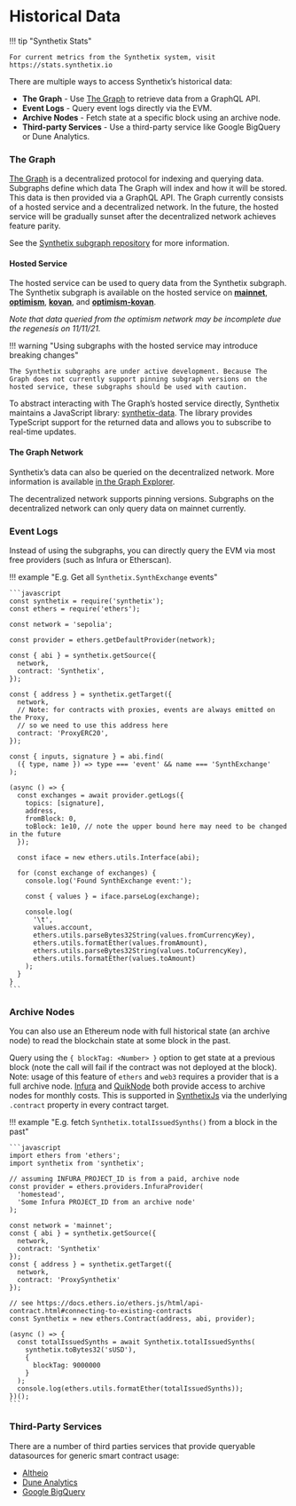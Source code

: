 # Historical Data

!!! tip "Synthetix Stats"

    For current metrics from the Synthetix system, visit https://stats.synthetix.io

There are multiple ways to access Synthetix’s historical data:

- **The Graph** - Use [The Graph](https://thegraph.com/) to retrieve data from a GraphQL API.
- **Event Logs** - Query event logs directly via the EVM.
- **Archive Nodes** - Fetch state at a specific block using an archive node.
- **Third-party Services** - Use a third-party service like Google BigQuery or Dune Analytics.

### The Graph

[The Graph](https://thegraph.com/) is a decentralized protocol for indexing and querying data. Subgraphs define which data The Graph will index and how it will be stored. This data is then provided via a GraphQL API. The Graph currently consists of a hosted service and a decentralized network. In the future, the hosted service will be gradually sunset after the decentralized network achieves feature parity.

See the [Synthetix subgraph repository](https://github.com/Synthetixio/synthetix-subgraph) for more information.

#### Hosted Service

The hosted service can be used to query data from the Synthetix subgraph. The Synthetix subgraph is available on the hosted service on **[mainnet](https://thegraph.com/hosted-service/subgraph/synthetixio-team/mainnet-main)**, **[optimism](https://thegraph.com/hosted-service/subgraph/synthetixio-team/optimism-main)**, **[kovan](https://thegraph.com/hosted-service/subgraph/synthetixio-team/kovan-main)**, and **[optimism-kovan](https://thegraph.com/hosted-service/subgraph/synthetixio-team/optimism-kovan-main)**.

*Note that data queried from the optimism network may be incomplete due the regenesis on 11/11/21.*

!!! warning "Using subgraphs with the hosted service may introduce breaking changes"

    The Synthetix subgraphs are under active development. Because The Graph does not currently support pinning subgraph versions on the hosted service, these subgraphs should be used with caution.

To abstract interacting with The Graph’s hosted service directly, Synthetix maintains a JavaScript library: [synthetix-data](/libraries/synthetix-data). The library provides TypeScript support for the returned data and allows you to subscribe to real-time updates.

#### The Graph Network

Synthetix’s data can also be queried on the decentralized network. More information is available [in the Graph Explorer](https://thegraph.com/explorer/subgraph?id=0xde910777c787903f78c89e7a0bf7f4c435cbb1fe-0&view=Overview).

The decentralized network supports pinning versions. Subgraphs on the decentralized network can only query data on mainnet currently.

### Event Logs

Instead of using the subgraphs, you can directly query the EVM via most free providers (such as Infura or Etherscan).

!!! example "E.g. Get all `Synthetix.SynthExchange` events"

    ```javascript
    const synthetix = require('synthetix');
    const ethers = require('ethers');

    const network = 'sepolia';

    const provider = ethers.getDefaultProvider(network);

    const { abi } = synthetix.getSource({
      network,
      contract: 'Synthetix',
    });

    const { address } = synthetix.getTarget({
      network,
      // Note: for contracts with proxies, events are always emitted on the Proxy,
      // so we need to use this address here
      contract: 'ProxyERC20',
    });

    const { inputs, signature } = abi.find(
      ({ type, name }) => type === 'event' && name === 'SynthExchange'
    );

    (async () => {
      const exchanges = await provider.getLogs({
        topics: [signature],
        address,
        fromBlock: 0,
        toBlock: 1e10, // note the upper bound here may need to be changed in the future
      });

      const iface = new ethers.utils.Interface(abi);

      for (const exchange of exchanges) {
        console.log('Found SynthExchange event:');

        const { values } = iface.parseLog(exchange);

        console.log(
          '\t',
          values.account,
          ethers.utils.parseBytes32String(values.fromCurrencyKey),
          ethers.utils.formatEther(values.fromAmount),
          ethers.utils.parseBytes32String(values.toCurrencyKey),
          ethers.utils.formatEther(values.toAmount)
        );
      }
    }
    ```

### Archive Nodes

You can also use an Ethereum node with full historical state (an archive node) to read the blockchain state at some block in the past.

Query using the `{ blockTag: <Number> }` option to get state at a previous block (note the call will fail if the contract was not deployed at the block). Note: usage of this feature of `ethers` and `web3` requires a provider that is a full archive node. [Infura](https://infura.io) and [QuikNode](https://quicknode.io) both provide access to archive nodes for monthly costs. This is supported in [SynthetixJs](/libraries/synthetix-js) via the underlying `.contract` property in every contract target.

!!! example "E.g. fetch `Synthetix.totalIssuedSynths()` from a block in the past"

    ```javascript
    import ethers from 'ethers';
    import synthetix from 'synthetix';

    // assuming INFURA_PROJECT_ID is from a paid, archive node
    const provider = ethers.providers.InfuraProvider(
      'homestead',
      'Some Infura PROJECT_ID from an archive node'
    );

    const network = 'mainnet';
    const { abi } = synthetix.getSource({
      network,
      contract: 'Synthetix'
    });
    const { address } = synthetix.getTarget({
      network,
      contract: 'ProxySynthetix'
    });

    // see https://docs.ethers.io/ethers.js/html/api-contract.html#connecting-to-existing-contracts
    const Synthetix = new ethers.Contract(address, abi, provider);

    (async () => {
      const totalIssuedSynths = await Synthetix.totalIssuedSynths(
        synthetix.toBytes32('sUSD'),
        {
          blockTag: 9000000
        }
      );
      console.log(ethers.utils.formatEther(totalIssuedSynths));
    })();
    ```

### Third-Party Services

There are a number of third parties services that provide queryable datasources for generic smart contract usage:

- [Altheio](https://aleth.io/)
- [Dune Analytics](https://www.duneanalytics.com)
- [Google BigQuery](https://medium.com/google-cloud/live-ethereum-and-bitcoin-data-in-google-bigquery-and-pub-sub-765b71cd57b5)
